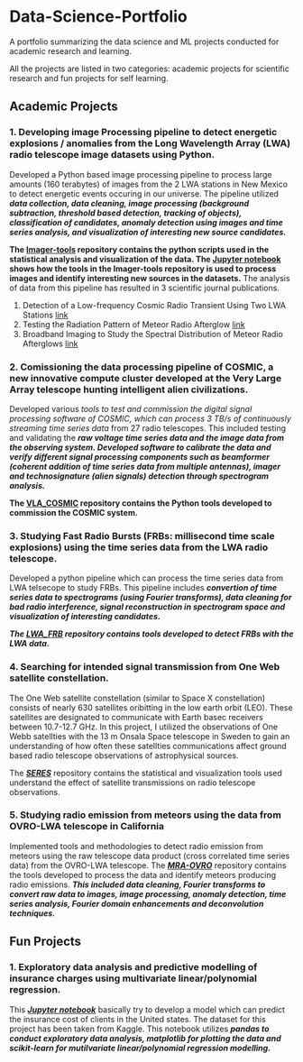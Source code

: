# Data-Science-Portfolio 
A portfolio summarizing the data science and ML projects conducted for academic research and learning.

All the projects are listed in two categories: academic projects for scientific research and fun projects for self learning.


##  Academic Projects
### 1.  Developing image Processing pipeline to detect energetic explosions / anomalies from the Long Wavelength Array (LWA) radio telescope image datasets using Python.
	
Developed a Python based image processing pipeline to process large amounts (160 terabytes) of images from the 2 LWA stations in New Mexico to detect energetic events occuring in our universe. The pipeline utilized ***data collection, data cleaning, image processing (background subtraction, threshold based detection, tracking of objects), classification of candidates, anomaly detection using images and time series analysis, and visualization of interesting new source candidates.***
	
**The [Imager-tools](https://github.com/savinshynu/Imager-tools) repository contains the python scripts used in the statistical analysis and visualization of the data. The [Jupyter notebook](https://github.com/savinshynu/Imager-tools/blob/master/Orville_image_processing_pipeline.ipynb) shows how the tools in the Imager-tools repository is used to process images and identify interesting new sources in the datasets.** 
The analysis of data from this pipeline has resulted in 3 scientific journal publications.
 
 1. Detection of a Low-frequency Cosmic Radio Transient Using Two LWA Stations [link](https://iopscience.iop.org/article/10.3847/1538-4357/ab07c6)
 2. Testing the Radiation Pattern of Meteor Radio Afterglow [link](https://doi.org/10.1029/2019JA026922)
 3. Broadband Imaging to Study the Spectral Distribution of Meteor Radio Afterglows [link](https://doi.org/10.1029/2021JA029296)

### 2.  Comissioning the data processing pipeline of COSMIC, a new innovative compute cluster developed at the Very Large Array telescope hunting intelligent alien civilizations.

  Developed various *tools to test and commission the digital signal processing software of COSMIC, which can process 3 TB/s of continuously streaming time series data* from 27 radio telescopes. This included testing and validating the ***raw voltage time series data and the image data from the observing system. Developed software to calibrate the data and verify different signal processing components such as beamformer (coherent addition of time series data from multiple antennas), imager and technosignature (alien signals) detection through spectrogram analysis.***
  
 **The [VLA_COSMIC](https://github.com/savinshynu/VLA_COSMIC) repository contains the Python tools developed to commission the COSMIC system.**
 
### 3. Studying Fast Radio Bursts (FRBs: millisecond time scale explosions) using the time series data from the LWA radio telescope.

Developed a python pipeline which can process the time series data from LWA telsecope to study FRBs. This pipeline includes ***convertion of time series data to spectrograms (using Fourier transforms), data cleaning for bad radio interference, signal reconstruction in spectrogram space and visualization of interesting candidates.***

***The [LWA_FRB](https://github.com/savinshynu/LWA_FRB) repository contains tools developed to detect FRBs with the LWA data.***

### 4. Searching for intended signal transmission from One Web satellite constellation.
The One Web satellite constellation (similar to Space X constellation) consists of nearly 630 satellites oribitting in the low earth orbit (LEO). These satellites are designated to communicate with Earth basec receivers between 10.7-12.7 GHz. In this project, I utilized the observations of One Webb satellties with the 13 m Onsala Space telescope in Sweden to gain an understanding of how often these satellties communications affect ground based radio telescope observations of astrophysical sources. 

The ***[SERES](https://github.com/savinshynu/SERES)*** repository contains the statistical and visualization tools used understand the effect of satellite transmissions on radio telescope observations. 

### 5. Studying radio emission from meteors using the data from OVRO-LWA telescope in California
Implemented tools and methodologies to detect radio emission from meteors using the raw telescope data product (cross correlated time series data) from the OVRO-LWA telescope. The ***[MRA-OVRO](https://github.com/savinshynu/MRA-OVRO)*** repository contains the tools developed to process the data and identify meteors producing radio emissions. ***This included data cleaning, Fourier transforms to convert raw data to images, image processing, anomaly detection, time series analysis, Fourier domain enhancements and deconvolution techniques.***

## Fun Projects
### 1. Exploratory data analysis and predictive modelling of insurance charges using multivariate linear/polynomial regression.
This ***[Jupyter notebook](https://github.com/savinshynu/DS-Projects/blob/master/EDA_visualization_multivariate_regression.ipynb)*** basically try to develop a model which can predict the insurance cost of clients in the United states. The dataset for this project has been taken from Kaggle. This notebook utilizes ***pandas to conduct exploratory data analysis, matplotlib for plotting the data and scikit-learn for mutilvariate linear/polynomial regression modelling.***
